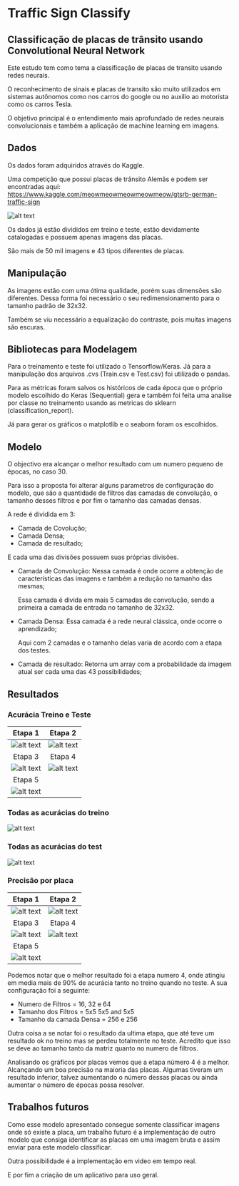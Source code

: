 # Traffic Sign Classify
## Classificação de placas de trânsito usando Convolutional Neural Network

Este estudo tem como tema a classificação de placas de transito usando redes neurais.

O reconhecimento de sinais e placas de transito são muito utilizados em sistemas autônomos como nos carros do google ou no auxilio ao motorista como os carros Tesla.

O objetivo principal é o entendimento mais aprofundado de redes neurais convolucionais e também a aplicação de machine learning em imagens.

## Dados

Os dados foram adquiridos através do Kaggle.

Uma competição que possui placas de trânsito Alemãs e podem ser encontradas aqui:
https://www.kaggle.com/meowmeowmeowmeowmeow/gtsrb-german-traffic-sign

![alt text](https://github.com/IvaStival/AwariProject/blob/main/plots/Final/placas.png?raw=true)

Os dados já estão divididos em treino e teste, estão devidamente catalogadas e possuem apenas imagens das placas.

São mais de 50 mil imagens e 43 tipos diferentes de placas.

## Manipulação

As imagens estão com uma ótima qualidade, porém suas dimensões são diferentes. Dessa forma foi necessário o seu redimensionamento
para o tamanho padrão de 32x32.

Também se viu necessário a equalização do contraste, pois muitas imagens são escuras.

## Bibliotecas para Modelagem

Para o treinamento e teste foi utilizado o Tensorflow/Keras. Já para a manipulação dos arquivos .cvs (Train.csv e Test.csv) foi utilizado o pandas.

Para as métricas foram salvos os históricos de cada época que o próprio modelo escolhido do Keras (Sequential) gera e também foi feita uma analise por classe no treinamento usando as metricas do sklearn (classification_report).

Já para gerar os gráficos o matplotlib e o seaborn foram os escolhidos.

## Modelo

O objectivo era alcançar o melhor resultado com um numero pequeno de épocas, no caso 30.

Para isso a proposta foi alterar alguns parametros de configuração do modelo, que são a quantidade de filtros das camadas de convolução, o tamanho desses filtros e por fim o tamanho das camadas
densas.

A rede é dividida em 3:
  - Camada de Covolução;
  - Camada Densa;
  - Camada de resultado;

E cada uma das divisões possuem suas próprias divisões.

* Camada de Convolução: Nessa camada é onde ocorre a obtenção de características das imagens e também a redução no tamanho das mesmas;

  Essa camada é divida em mais 5 camadas de convolução, sendo a primeira a camada de entrada no tamanho de 32x32.

* Camada Densa: Essa camada é a rede neural clássica, onde ocorre o aprendizado;

  Aqui com 2 camadas e o tamanho delas varia de acordo com a etapa dos testes.

* Camada de resultado: Retorna um array com a probabilidade da imagem atual ser cada uma das 43 possibilidades;

## Resultados
### Acurácia Treino e Teste
| Etapa 1 | Etapa 2 |
| :--------------------------------------------------------------------------------------------------: | :--------------------------------------------------------------------------------------------------: |
| ![alt text](https://github.com/IvaStival/AwariProject/blob/main/plots/Final/Hist_Test1.png?raw=true) | ![alt text](https://github.com/IvaStival/AwariProject/blob/main/plots/Final/Hist_Test2.png?raw=true) |
| Etapa 3 | Etapa 4 |
| ![alt text](https://github.com/IvaStival/AwariProject/blob/main/plots/Final/Hist_Test3.png?raw=true) | ![alt text](https://github.com/IvaStival/AwariProject/blob/main/plots/Final/Hist_Test4.png?raw=true) |
| Etapa 5 | |
| ![alt text](https://github.com/IvaStival/AwariProject/blob/main/plots/Final/Hist_Test5.png?raw=true) |

### Todas as acurácias do treino
![alt text](https://github.com/IvaStival/AwariProject/blob/main/plots/Final/Hist_All_Train.png?raw=true)

### Todas as acurácias do test
![alt text](https://github.com/IvaStival/AwariProject/blob/main/plots/Final/Hist_All_Test.png?raw=true)

### Precisão por placa
| Etapa 1 | Etapa 2 |
| :-------------------------------------------------------------------------------------------------------: | :-------------------------------------------------------------------------------------------------------: |
| ![alt text](https://github.com/IvaStival/AwariProject/blob/main/plots/Final/Precision_Test1.png?raw=true) | ![alt text](https://github.com/IvaStival/AwariProject/blob/main/plots/Final/Precision_Test2.png?raw=true) |
| Etapa 3 | Etapa 4 |
| ![alt text](https://github.com/IvaStival/AwariProject/blob/main/plots/Final/Precision_Test3.png?raw=true) | ![alt text](https://github.com/IvaStival/AwariProject/blob/main/plots/Final/Precision_Test4.png?raw=true) |
| Etapa 5 | |
| ![alt text](https://github.com/IvaStival/AwariProject/blob/main/plots/Final/Precision_Test5.png?raw=true)|


Podemos notar que o melhor resultado foi a etapa numero 4, onde atingiu em media mais de 90% de acurácia tanto no treino quando no teste.
A sua configuração foi a seguinte:
  - Numero de Filtros   = 16, 32 e 64
  - Tamanho dos Filtros = 5x5 5x5 and 5x5
  - Tamanho da camada Densa = 256 e 256

Outra coisa a se notar foi o resultado da ultima etapa, que até teve um resultado ok no treino mas se perdeu totalmente no teste.
Acredito que isso se deve ao tamanho tanto da matriz quanto no numero de filtros.

Analisando os gráficos por placas vemos que a etapa número 4 é a melhor. Alcançando um boa precisão na maioria das placas.
Algumas tiveram um resultado inferior, talvez aumentando o número dessas placas ou ainda aumentar o número de épocas possa resolver.

## Trabalhos futuros
Como esse modelo apresentado consegue somente classificar imagens onde só existe a placa, um trabalho futuro é a implementação de outro modelo que consiga identificar as placas em uma imagem bruta
e assim enviar para este modelo classificar.

Outra possibilidade é a implementação em video em tempo real.

E por fim a criação de um aplicativo para uso geral.
